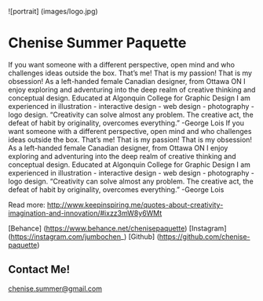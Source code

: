 ![portrait] (images/logo.jpg)

# **Chenise Summer Paquette**

If you want someone with a different perspective, open mind and who challenges ideas outside the box. That’s me! That is my passion! That is my obsession! As a left-handed female Canadian designer, from Ottawa ON I enjoy exploring and adventuring into the deep realm of creative thinking and conceptual design.  Educated at Algonquin College for Graphic Design I am experienced in illustration - interactive design - web design - photography - logo design. “Creativity can solve almost any problem. The creative act, the defeat of habit by originality, overcomes everything.” -George Lois
If you want someone with a different perspective, open mind and who challenges ideas outside the box. That’s me! That is my passion! That is my obsession! As a left-handed female Canadian designer, from Ottawa ON I enjoy exploring and adventuring into the deep realm of creative thinking and conceptual design.  Educated at Algonquin College for Graphic Design I am experienced in illustration - interactive design - web design - photography - logo design. “Creativity can solve almost any problem. The creative act, the defeat of habit by originality, overcomes everything.” -George Lois

Read more: http://www.keepinspiring.me/quotes-about-creativity-imagination-and-innovation/#ixzz3mW8y6WMt

[Behance] (https://www.behance.net/chenisepaquette)
[Instagram] (https://instagram.com/jumbochen_)
[Github] (https://github.com/chenise-paquette)

## Contact Me!

chenise.summer@gmail.com


